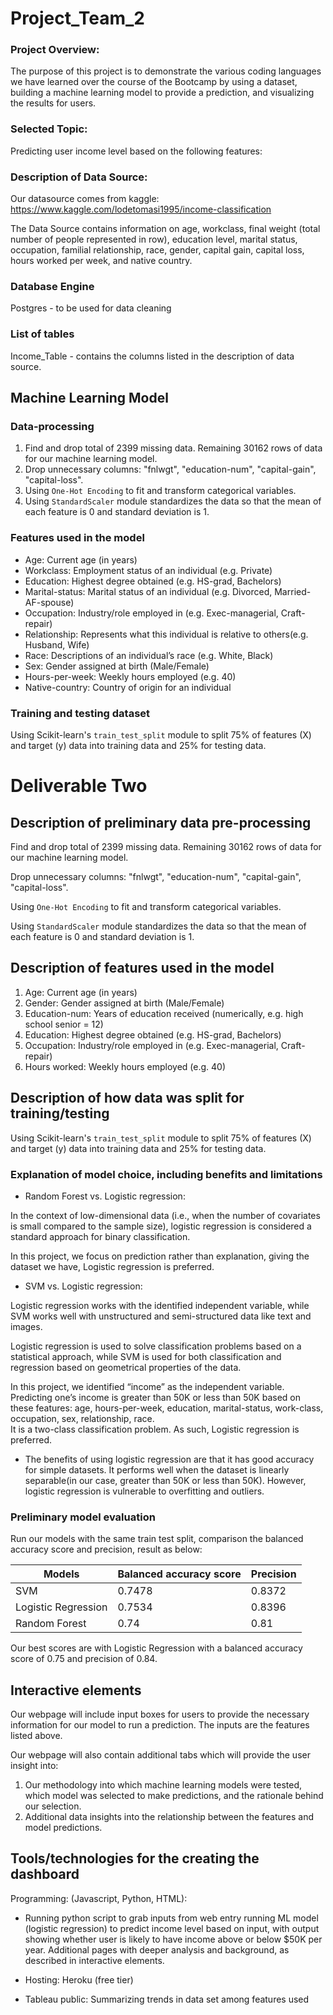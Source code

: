 # Project_Team_2

### Project Overview:
The purpose of this project is to demonstrate the various coding languages we have learned over the course of the Bootcamp by using a dataset, building a machine learning model to provide a prediction, and visualizing the results for users.

### Selected Topic:
Predicting user income level based on the following features:

### Description of Data Source:
Our datasource comes from kaggle: https://www.kaggle.com/lodetomasi1995/income-classification

The Data Source contains information on age, workclass, final weight (total number of people represented in row), education level, marital status, occupation, familial relationship, race, gender, capital gain, capital loss, hours worked per week, and native country.

### Database Engine
Postgres - to be used for data cleaning

### List of tables
Income_Table - contains the columns listed in the description of data source.

## Machine Learning Model

### Data-processing
1.	Find and drop total of 2399 missing data. Remaining 30162 rows of data for our machine learning model.
2.	Drop unnecessary columns: "fnlwgt", "education-num", "capital-gain", "capital-loss".
3.	Using `One-Hot Encoding` to fit and transform categorical variables.
4.	Using `StandardScaler` module standardizes the data so that the mean of each feature is 0 and standard deviation is 1.

### Features used in the model
- Age: Current age (in years)
- Workclass: Employment status of an individual (e.g.	Private)
- Education: Highest degree obtained (e.g. HS-grad, Bachelors)
- Marital-status: Marital status of an individual (e.g. Divorced, Married-AF-spouse)
- Occupation: Industry/role employed in (e.g. Exec-managerial, Craft-repair)
- Relationship: Represents what this individual is relative to others(e.g. Husband, Wife)
- Race: Descriptions of an individual’s race (e.g. White, Black)
- Sex: Gender assigned at birth (Male/Female)
- Hours-per-week: Weekly hours employed (e.g. 40)
- Native-country: Country of origin for an individual

### Training and testing dataset
Using Scikit-learn's `train_test_split` module to split 75% of features (X) and target (y) data into training data and 25% for testing data.

# Deliverable Two

## Description of preliminary data pre-processing

Find and drop total of 2399 missing data. Remaining 30162 rows of data for our machine learning model.

Drop unnecessary columns: "fnlwgt", "education-num", "capital-gain", "capital-loss".

Using `One-Hot Encoding` to fit and transform categorical variables.

Using `StandardScaler` module standardizes the data so that the mean of each feature is 0 and standard deviation is 1.

## Description of features used in the model

1. Age: Current age (in years)
2. Gender: Gender assigned at birth (Male/Female)
3. Education-num: Years of education received (numerically, e.g. high school senior = 12)
4. Education: Highest degree obtained (e.g. HS-grad, Bachelors)
5. Occupation: Industry/role employed in (e.g. Exec-managerial, Craft-repair)
6. Hours worked: Weekly hours employed (e.g. 40)

## Description of how data was split for training/testing

Using Scikit-learn's `train_test_split` module to split 75% of features (X) and target (y) data into training data and 25% for testing data.


### Explanation of model choice, including benefits and limitations

- Random Forest vs. Logistic regression:

In the context of low-dimensional data (i.e., when the number of covariates is small compared to the sample size), logistic regression is considered a standard approach for binary classification. 

In this project, we focus on prediction rather than explanation, giving the dataset we have, Logistic regression is preferred.


- SVM vs. Logistic regression:

Logistic regression works with the identified independent variable, while SVM works well with unstructured and semi-structured data like text and images. 

Logistic regression is used to solve classification problems based on a statistical approach, while SVM is used for both classification and regression based on geometrical properties of the data. 

In this project, we identified “income” as the independent variable. Predicting one’s income is greater than 50K or less than 50K based on these features: age, hours-per-week,  education, marital-status, work-class,  occupation, sex, relationship, race.  
It is a two-class classification problem. As such, Logistic regression is preferred.


- The benefits of using logistic regression are that it has good accuracy for simple datasets. It performs well when the dataset is linearly separable(in our case, greater than 50K or less than 50K).
 However, logistic regression is vulnerable to overfitting and outliers. 


### Preliminary model evaluation
Run our models with the same train test split, comparison the balanced accuracy score and precision, result as below:

 Models               |Balanced accuracy score   |Precision      |
 ---------------------|------------------------- |-------------- |
 SVM                  |0.7478                    |0.8372         |
 Logistic Regression  |0.7534                    |0.8396         |
 Random Forest        |0.74                      |0.81           |
 
Our best scores are with Logistic Regression with a balanced accuracy score of 0.75 and precision of 0.84.

## Interactive elements

Our webpage will include input boxes for users to provide the necessary information for our model to run a prediction. The inputs are the features listed above.

Our webpage will also contain additional tabs which will provide the user insight into:

1. Our methodology into which machine learning models were tested, which model was selected to make predictions, and the rationale behind our selection.
2. Additional data insights into the relationship between the features and model predictions.

## Tools/technologies for the creating the dashboard

Programming: (Javascript, Python, HTML):

* Running python script to grab inputs from web entry running ML model (logistic regression) to predict income level based on input, with output showing whether user is likely to have income above or below $50K per year. Additional pages with deeper analysis and background, as described in interactive elements.

* Hosting: Heroku (free tier)
* Tableau public: Summarizing trends in data set among features used

